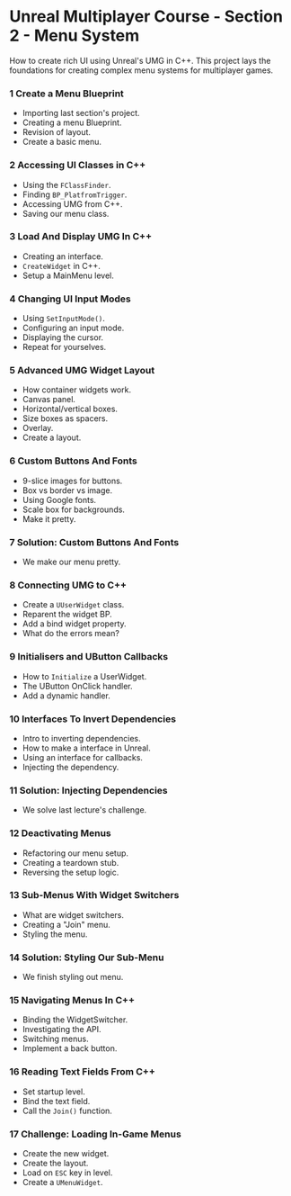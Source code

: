 # Unreal Multiplayer Course - Section 2 - Menu System

How to create rich UI using Unreal's UMG in C++. This project lays the foundations for creating complex menu systems for multiplayer games. 

### 1 Create a Menu Blueprint ###

+ Importing last section's project.
+ Creating a menu Blueprint.
+ Revision of layout.
+ Create a basic menu.

### 2 Accessing UI Classes in C++ ###

+ Using the `FClassFinder`.
+ Finding `BP_PlatfromTrigger`.
+ Accessing UMG from C++.
+ Saving our menu class.

### 3 Load And Display UMG In C++ ###

+ Creating an interface.
+ `CreateWidget` in C++.
+ Setup a MainMenu level.

### 4 Changing UI Input Modes ###

+ Using `SetInputMode()`.
+ Configuring an input mode.
+ Displaying the cursor.
+ Repeat for yourselves.

### 5 Advanced UMG Widget Layout ###

+ How container widgets work.
+ Canvas panel.
+ Horizontal/vertical boxes.
+ Size boxes as spacers.
+ Overlay. 
+ Create a layout.

### 6 Custom Buttons And Fonts ###

+ 9-slice images for buttons.
+ Box vs border vs image.
+ Using Google fonts.
+ Scale box for backgrounds.
+ Make it pretty.

### 7 Solution: Custom Buttons And Fonts ###

+ We make our menu pretty.

### 8 Connecting UMG to C++ ###

+ Create a `UUserWidget` class.
+ Reparent the widget BP.
+ Add a bind widget property.
+ What do the errors mean?

### 9 Initialisers and UButton Callbacks ###

+ How to `Initialize` a UserWidget.
+ The UButton OnClick handler.
+ Add a dynamic handler.

### 10 Interfaces To Invert Dependencies ###

+ Intro to inverting dependencies.
+ How to make a interface in Unreal.
+ Using an interface for callbacks.
+ Injecting the dependency.

### 11 Solution: Injecting Dependencies ###

+ We solve last lecture's challenge.

### 12 Deactivating Menus ###

+ Refactoring our menu setup.
+ Creating a teardown stub.
+ Reversing the setup logic.

### 13 Sub-Menus With Widget Switchers ###

+ What are widget switchers.
+ Creating a "Join" menu.
+ Styling the menu.

### 14 Solution: Styling Our Sub-Menu ###

+ We finish styling out menu.

### 15 Navigating Menus In C++ ###

+ Binding the WidgetSwitcher.
+ Investigating the API.
+ Switching menus.
+ Implement a back button.

### 16 Reading Text Fields From C++ ###

+ Set startup level.
+ Bind the text field.
+ Call the `Join()` function.

### 17 Challenge: Loading In-Game Menus ###

+ Create the new widget.
+ Create the layout.
+ Load on `ESC` key in level.
+ Create a `UMenuWidget`.